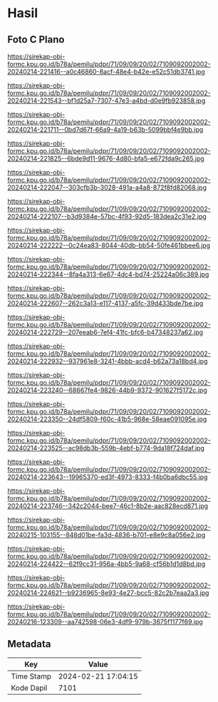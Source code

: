 # Hasil

## Foto C Plano

https://sirekap-obj-formc.kpu.go.id/b78a/pemilu/pdpr/71/09/09/20/02/7109092002002-20240214-221416--a0c46860-8acf-48e4-b42e-e52c51db3741.jpg

https://sirekap-obj-formc.kpu.go.id/b78a/pemilu/pdpr/71/09/09/20/02/7109092002002-20240214-221543--bf1d25a7-7307-47e3-a4bd-d0e9fb923858.jpg

https://sirekap-obj-formc.kpu.go.id/b78a/pemilu/pdpr/71/09/09/20/02/7109092002002-20240214-221711--0bd7d67f-66a9-4a19-b63b-5099bbf4e9bb.jpg

https://sirekap-obj-formc.kpu.go.id/b78a/pemilu/pdpr/71/09/09/20/02/7109092002002-20240214-221825--6bde9d11-9676-4d80-bfa5-e672fda9c265.jpg

https://sirekap-obj-formc.kpu.go.id/b78a/pemilu/pdpr/71/09/09/20/02/7109092002002-20240214-222047--303cfb3b-3028-491a-a4a8-872f8fd82068.jpg

https://sirekap-obj-formc.kpu.go.id/b78a/pemilu/pdpr/71/09/09/20/02/7109092002002-20240214-222107--b3d9384e-57bc-4f93-92d5-183dea2c31e2.jpg

https://sirekap-obj-formc.kpu.go.id/b78a/pemilu/pdpr/71/09/09/20/02/7109092002002-20240214-222222--0c24ea83-8044-40db-bb54-50fe461bbee6.jpg

https://sirekap-obj-formc.kpu.go.id/b78a/pemilu/pdpr/71/09/09/20/02/7109092002002-20240214-222344--8fa4a313-6e67-4dc4-bd74-25224a06c389.jpg

https://sirekap-obj-formc.kpu.go.id/b78a/pemilu/pdpr/71/09/09/20/02/7109092002002-20240214-222607--262c3a13-e117-4137-a5fc-39d433bde7be.jpg

https://sirekap-obj-formc.kpu.go.id/b78a/pemilu/pdpr/71/09/09/20/02/7109092002002-20240214-222729--207eeab6-7ef4-41fc-bfc6-b47348237a62.jpg

https://sirekap-obj-formc.kpu.go.id/b78a/pemilu/pdpr/71/09/09/20/02/7109092002002-20240214-222932--937961e8-3241-4bbb-acd4-b62a73a18bd4.jpg

https://sirekap-obj-formc.kpu.go.id/b78a/pemilu/pdpr/71/09/09/20/02/7109092002002-20240214-223240--68667fe4-9826-44b9-9372-901627f5172c.jpg

https://sirekap-obj-formc.kpu.go.id/b78a/pemilu/pdpr/71/09/09/20/02/7109092002002-20240214-223350--24df5809-f60c-41b5-968e-58eae091095e.jpg

https://sirekap-obj-formc.kpu.go.id/b78a/pemilu/pdpr/71/09/09/20/02/7109092002002-20240214-223525--ac98db3b-559b-4ebf-b774-9da18f724daf.jpg

https://sirekap-obj-formc.kpu.go.id/b78a/pemilu/pdpr/71/09/09/20/02/7109092002002-20240214-223643--19965370-ed3f-4973-8333-f4b0ba6dbc55.jpg

https://sirekap-obj-formc.kpu.go.id/b78a/pemilu/pdpr/71/09/09/20/02/7109092002002-20240214-223746--342c2044-bee7-46c1-8b2e-aac828ecd871.jpg

https://sirekap-obj-formc.kpu.go.id/b78a/pemilu/pdpr/71/09/09/20/02/7109092002002-20240215-103155--848d01be-fa3d-4836-b701-e8e9c8a056e2.jpg

https://sirekap-obj-formc.kpu.go.id/b78a/pemilu/pdpr/71/09/09/20/02/7109092002002-20240214-224422--62f9cc31-956a-4bb5-9a68-cf56b1d1d8bd.jpg

https://sirekap-obj-formc.kpu.go.id/b78a/pemilu/pdpr/71/09/09/20/02/7109092002002-20240214-224621--b9236965-8e93-4e27-bcc5-82c2b7eaa2a3.jpg

https://sirekap-obj-formc.kpu.go.id/b78a/pemilu/pdpr/71/09/09/20/02/7109092002002-20240216-123309--aa742598-06e3-4df9-979b-3675f1177f69.jpg


## Metadata

| Key        | Value               |
| ---------- | ------------------- |
| Time Stamp | 2024-02-21 17:04:15 |
| Kode Dapil | 7101                |



